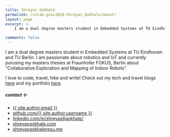 ```yaml
---
title: Shreyas Gokhale
permalink: /colab-gsoc2020-Shreyas_Gokhale/about/
layout: page
excerpt: >-
    I am a dual degree masters student in Embedded Systems at TU Eindhoven and TU Berlin. I am passionate about robotics and IoT and currently purusing my masters thesies at Fraunhofer FOKUS, Berlin about "Collaborative Exploration and Mapping of Indoor Robots".

comments: false
---
```


I am a dual degree masters student in Embedded Systems at TU Eindhoven and TU Berlin. I am passionate about robotics and IoT and currently purusing my masters thesies at Fraunhofer FOKUS, Berlin about "Collaborative Exploration and Mapping of Indoor Robots".

I love to code, travel, hike and write! Check out my tech and travel blogs [here](https://shreyasgokhale.com/) and my portfolio [here](https://www.shreyasgokhaleresu.me/).

##### contact ✨

- [{{ site.author.email }}](mailto:me@shreyasgokhale.com)
- [github.com/{{ site.author.username }}](https://github.com/shreyasgokhale)
- [linkedin.com/in/shreyas6gokhale/](https://www.linkedin.com/in/shreyas6gokhale/)
- [shreyasgokhale.com](https://shreyasgokhale.com/)
- [shreyasgokhaleresu.me](https://www.shreyasgokhaleresu.me/)